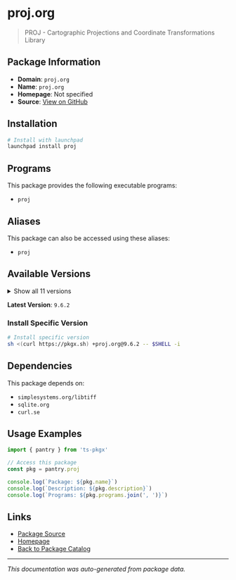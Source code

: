 # proj.org

> PROJ - Cartographic Projections and Coordinate Transformations Library

## Package Information

- **Domain**: `proj.org`
- **Name**: `proj.org`
- **Homepage**: Not specified
- **Source**: [View on GitHub](https://github.com/pkgxdev/pantry/tree/main/projects/proj.org/package.yml)

## Installation

```bash
# Install with launchpad
launchpad install proj
```

## Programs

This package provides the following executable programs:

- `proj`

## Aliases

This package can also be accessed using these aliases:

- `proj`

## Available Versions

<details>
<summary>Show all 11 versions</summary>

- `9.6.2`, `9.6.1`, `9.6.0`, `9.5.1`, `9.5.0`
- `9.4.1`, `9.4.0`, `9.3.1`, `9.3.0`, `9.2.1`
- `9.2.0`

</details>

**Latest Version**: `9.6.2`

### Install Specific Version

```bash
# Install specific version
sh <(curl https://pkgx.sh) +proj.org@9.6.2 -- $SHELL -i
```

## Dependencies

This package depends on:

- `simplesystems.org/libtiff`
- `sqlite.org`
- `curl.se`

## Usage Examples

```typescript
import { pantry } from 'ts-pkgx'

// Access this package
const pkg = pantry.proj

console.log(`Package: ${pkg.name}`)
console.log(`Description: ${pkg.description}`)
console.log(`Programs: ${pkg.programs.join(', ')}`)
```

## Links

- [Package Source](https://github.com/pkgxdev/pantry/tree/main/projects/proj.org/package.yml)
- [Homepage](#)
- [Back to Package Catalog](../package-catalog.md)

---

*This documentation was auto-generated from package data.*
